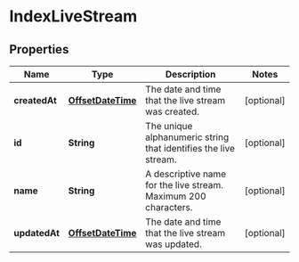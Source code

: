
# IndexLiveStream

## Properties
Name | Type | Description | Notes
------------ | ------------- | ------------- | -------------
**createdAt** | [**OffsetDateTime**](OffsetDateTime.md) | The date and time that the live stream was created. |  [optional]
**id** | **String** | The unique alphanumeric string that identifies the live stream. |  [optional]
**name** | **String** | A descriptive name for the live stream. Maximum 200 characters. |  [optional]
**updatedAt** | [**OffsetDateTime**](OffsetDateTime.md) | The date and time that the live stream was updated. |  [optional]



